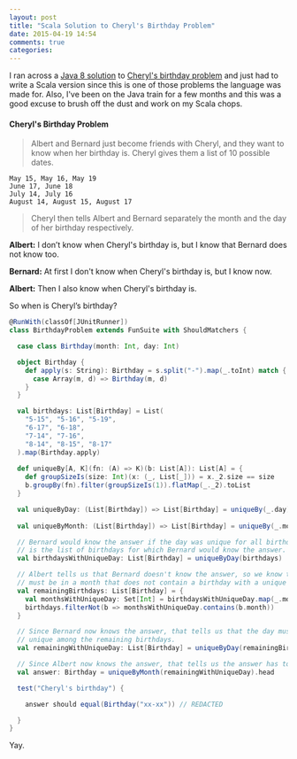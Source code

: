 ```yaml
---
layout: post
title: "Scala Solution to Cheryl's Birthday Problem"
date: 2015-04-19 14:54
comments: true
categories: 
---
```


I ran across a [Java 8 solution](https://github.com/mad4j/puzzles/blob/master/src/dolmisani/puzzles/CherylBirthday.java) to [Cheryl's birthday problem](http://www.nytimes.com/2015/04/15/science/a-math-problem-from-singapore-goes-viral-when-is-cheryls-birthday.html) and just had to write a Scala version since this is one of those problems the language was made for. Also, I've been on the Java train for a few months and this was a good excuse to brush off the dust and work on my Scala chops.

#### Cheryl's Birthday Problem
>Albert and Bernard just become friends with Cheryl, and they want to know when her birthday is. Cheryl gives them a list of 10 possible dates.

    May 15, May 16, May 19
    June 17, June 18
    July 14, July 16
    August 14, August 15, August 17

>Cheryl then tells Albert and Bernard separately the month and the day of her birthday respectively.

**Albert:** I don’t know when Cheryl's birthday is, but I know that Bernard does not know too.

**Bernard:** At first I don't know when Cheryl's birthday is, but I know now.

**Albert:** Then I also know when Cheryl's birthday is.

So when is Cheryl’s birthday?

```scala
@RunWith(classOf[JUnitRunner])
class BirthdayProblem extends FunSuite with ShouldMatchers {

  case class Birthday(month: Int, day: Int)

  object Birthday {
    def apply(s: String): Birthday = s.split("-").map(_.toInt) match {
      case Array(m, d) => Birthday(m, d) 
    }
  }

  val birthdays: List[Birthday] = List(
    "5-15", "5-16", "5-19",
    "6-17", "6-18",
    "7-14", "7-16",
    "8-14", "8-15", "8-17"
  ).map(Birthday.apply)
  
  def uniqueBy[A, K](fn: (A) => K)(b: List[A]): List[A] = {
    def groupSizeIs(size: Int)(x: (_, List[_])) = x._2.size == size
    b.groupBy(fn).filter(groupSizeIs(1)).flatMap(_._2).toList
  }

  val uniqueByDay: (List[Birthday]) => List[Birthday] = uniqueBy(_.day)
  
  val uniqueByMonth: (List[Birthday]) => List[Birthday] = uniqueBy(_.month)

  // Bernard would know the answer if the day was unique for all birthdays, so this
  // is the list of birthdays for which Bernard would know the answer.
  val birthdaysWithUniqueDay: List[Birthday] = uniqueByDay(birthdays)

  // Albert tells us that Bernard doesn't know the answer, so we know the answer
  // must be in a month that does not contain a birthday with a unique day.
  val remainingBirthdays: List[Birthday] = {
    val monthsWithUniqueDay: Set[Int] = birthdaysWithUniqueDay.map(_.month).toSet
    birthdays.filterNot(b => monthsWithUniqueDay.contains(b.month))
  }

  // Since Bernard now knows the answer, that tells us that the day must be
  // unique among the remaining birthdays.
  val remainingWithUniqueDay: List[Birthday] = uniqueByDay(remainingBirthdays)

  // Since Albert now knows the answer, that tells us the answer has to be unique by month.
  val answer: Birthday = uniqueByMonth(remainingWithUniqueDay).head

  test("Cheryl's birthday") {

    answer should equal(Birthday("xx-xx")) // REDACTED

  }
}
```
Yay.
